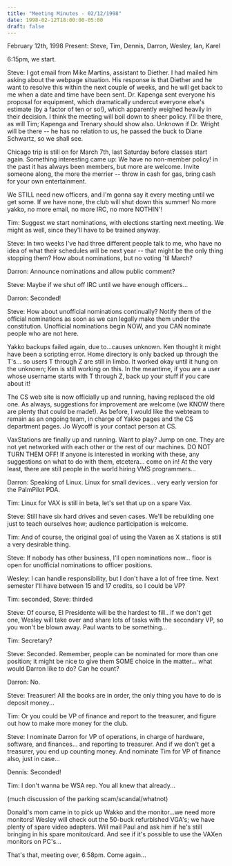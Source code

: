 ```yaml
---
title: "Meeting Minutes - 02/12/1998"
date: 1998-02-12T18:00:00-05:00
draft: false
---
```


 February 12th, 1998 Present: Steve, Tim, Dennis, Darron, Wesley, Ian, Karel </p><p>
6:15pm, we start. </p><p>
Steve: I got email from Mike Martins, assistant to Diether. I had mailed him asking about the webpage situation. His response is that Diether and he want to resolve this within the next couple of weeks, and he will get back to me when a date and time have been sent. Dr. Kapenga sent everyone his proposal for equipment, which dramatically undercut everyone else's estimate (by a factor of ten or so!), which apparently weighed heavily in their decision. I think the meeting will boil down to sheer policy. I'll be there, as will Tim; Kapenga and Trenary should show also. Unknown if Dr. Wright will be there -- he has no relation to us, he passed the buck to Diane Schwartz, so we shall see. </p><p>
Chicago trip is still on for March 7th, last Saturday before classes start again. Something interesting came up: We have no non-member policy! in the past it has always been members, but more are welcome. Invite someone along, the more the merrier -- throw in cash for gas, bring cash for your own entertainment. </p><p>
We STILL need new officers, and I'm gonna say it every meeting until we get some. If we have none, the club will shut down this summer! No more yakko, no more email, no more IRC, no more NOTHIN'! </p><p>
Tim: Suggest we start nominations, with elections starting next meeting. We might as well, since they'll have to be trained anyway. </p><p>
Steve: In two weeks I've had three different people talk to me, who have no idea of what their schedules will be next year -- that might be the only thing stopping them? How about nominations, but no voting 'til March? </p><p>
Darron: Announce nominations and allow public comment? </p><p>
Steve: Maybe if we shut off IRC until we have enough officers... </p><p>
Darron: Seconded! </p><p>
Steve: How about unofficial nominations continually? Notify them of the official nominations as soon as we can legally make them under the constitution. Unofficial nominations begin NOW, and you CAN nominate people who are not here.  </p><p>
Yakko backups failed again, due to...causes unknown. Ken thought it might have been a scripting error. Home directory is only backed up through the T's... so users T through Z are still in limbo. It worked okay until it hung on the unknown; Ken is still working on this. In the meantime, if you are a user whose username starts with T through Z, back up your stuff if you care about it! </p><p>
The CS web site is now officially up and running, having replaced the old one. As always, suggestions for improvement are welcome (we KNOW there are plenty that could be made!). As before, I would like the webteam to remain as an ongoing team, in charge of Yakko pages and the CS department pages. Jo Wycoff is your contact person at CS. </p><p>
VaxStations are finally up and running. Want to play? Jump on one. They are not yet networked with each other or the rest of our machines. DO NOT TURN THEM OFF! If anyone is interested in working with these, any suggestions on what to do with them, etcetera... come on in! At the very least, there are still people in the world hiring VMS programmers... </p><p>
Darron: Speaking of Linux. Linux for small devices... very early version for the PalmPilot PDA. </p><p>
Tim: Linux for VAX is still in beta, let's set that up on a spare Vax. </p><p>
Steve: Still have six hard drives and seven cases. We'll be rebuilding one just to teach ourselves how; audience participation is welcome. </p><p>
Tim: And of course, the original goal of using the Vaxen as X stations is still a very desirable thing. </p><p>
Steve: If nobody has other business, I'll open nominations now... floor is open for unofficial nominations to officer positions. </p><p>
Wesley: I can handle responsibility, but I don't have a lot of free time. Next semester I'll have between 15 and 17 credits, so I could be VP? </p><p>
Tim: seconded, Steve: thirded </p><p>
Steve: Of course, El Presidente will be the hardest to fill.. if we don't get one, Wesley will take over and share lots of tasks with the secondary VP, so you won't be blown away. Paul wants to be something... </p><p>
Tim: Secretary? </p><p>
Steve: Seconded. Remember, people can be nominated for more than one position; it might be nice to give them SOME choice in the matter... what would Darron like to do? Can he count? </p><p>
Darron: No. </p><p>
Steve: Treasurer! All the books are in order, the only thing you have to do is deposit money... </p><p>
Tim: Or you could be VP of finance and report to the treasurer, and figure out how to make more money for the club. </p><p>
Steve: I nominate Darron for VP of operations, in charge of hardware, software, and finances... and reporting to treasurer. And if we don't get a treasurer, you end up counting money. And nominate Tim for VP of finance also, just in case... </p><p>
Dennis: Seconded! </p><p>
Tim: I don't wanna be WSA rep. You all knew that already... </p><p>
(much discussion of the parking scam/scandal/whatnot) </p><p>
Donald's mom came in to pick up Wakko and the monitor...we need more monitors! Wesley will check out the 50-buck refurbished VGA's; we have plenty of spare video adapters. Will mail Paul and ask him if he's still bringing in his spare monitor/card. And see if it's possible to use the VAXen monitors on PC's... </p><p>
That's that, meeting over, 6:58pm. Come again... </p><p>
</p>
